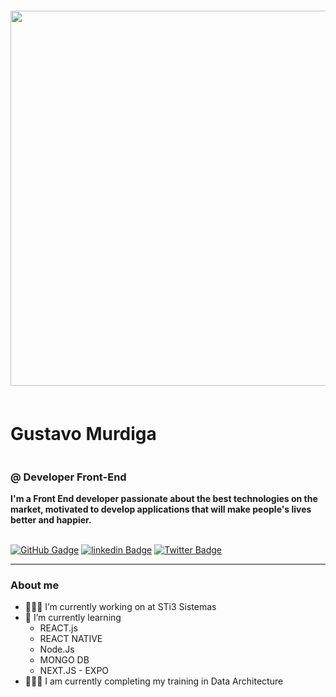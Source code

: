 
<img align='right' vspace='60' src='https://user-images.githubusercontent.com/74632138/193364873-4710318a-71dc-494c-abf8-18933d39462d.png' width='600px' />  

# Gustavo Murdiga
<div style='display:flex;flex-direction:row; gap:10px; justify-content:space-between; align-items:flex-start;gap:10px;' >
<div>

### @ Developer Front-End 
**I'm a Front End developer passionate about the best technologies on the market, motivated to develop applications that will make people's lives better and happier.** 

\
[![GitHub Gadge](https://img.shields.io/badge/GitHub-100000?style=for-the-badge&logo=github&logoColor=white)](https://github.com/Gustavo-Murdiga88)
[![linkedin Badge](https://img.shields.io/badge/LinkedIn-0077B5?style=for-the-badge&logo=linkedin&logoColor=white)](https://www.linkedin.com/in/gustavo-murdiga-055470178/)
[![Twitter Badge](https://img.shields.io/badge/Twitter-1DA1F2?style=for-the-badge&logo=twitter&logoColor=white)](https://twitter.com/GuMurdiga)

***
### About me

- 👨🏻‍💻 I’m currently working on at STi3 Sistemas
- 📔  I’m currently learning 
    - REACT.js 
    - REACT NATIVE 
    - Node.Js
    - MONGO DB 
    - NEXT.JS - EXPO
- 👨🏻‍🎓 I am currently completing my training in Data Architecture

</div>

</div>
